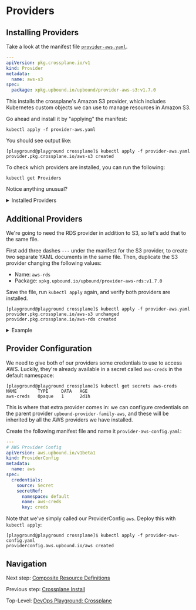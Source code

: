 # Providers

## Installing Providers

Take a look at the manifest file [`provider-aws.yaml`](provider-aws.yaml).

```yaml
---
apiVersion: pkg.crossplane.io/v1
kind: Provider
metadata:
  name: aws-s3
spec:
  package: xpkg.upbound.io/upbound/provider-aws-s3:v1.7.0
```

This installs the crossplane's Amazon S3 provider, which includes Kubernetes custom objects we can use to manage resources in Amazon S3.

Go ahead and install it by "applying" the manifest:

```shell
kubectl apply -f provider-aws.yaml
```

You should see output like:

```text
[playground@playground crossplane]$ kubectl apply -f provider-aws.yaml
provider.pkg.crossplane.io/aws-s3 created
```

To check which providers are installed, you can run the following:

```shell
kubectl get Providers
```

Notice anything unusual?

<details>
  <summary>Installed Providers</summary>

  ```text
  [playground@playground crossplane]$ kubectl get Providers
  NAME                          INSTALLED   HEALTHY   PACKAGE                                              AGE
  aws-s3                        True        True      xpkg.upbound.io/upbound/provider-aws-s3:v1.7.0       42s
  upbound-provider-family-aws   True        True      xpkg.upbound.io/upbound/provider-family-aws:v1.7.0   42s
  ```

  An extra provider was installed! We'll see more of this in a moment, but the `family-aws` provider is automatically installed along with the S3 provider
</details>

## Additional Providers

We're going to need the RDS provider in addition to S3, so let's add that to the same file.

First add three dashes `---` under the manifest for the S3 provider, to create two separate YAML documents in the same file. Then, duplicate the S3 provider changing the following values:

- Name: `aws-rds`
- Package: `xpkg.upbound.io/upbound/provider-aws-rds:v1.7.0`

Save the file, run `kubectl apply` again, and verify both providers are installed.

```text
[playground@playground crossplane]$ kubectl apply -f provider-aws.yaml
provider.pkg.crossplane.io/aws-s3 unchanged
provider.pkg.crossplane.io/aws-rds created
```

<details>
  <summary>Example</summary>
  The full file should look like this:

  ```yaml
  ---
  # AWS S3 Provider
  apiVersion: pkg.crossplane.io/v1
  kind: Provider
  metadata:
    name: aws-s3
  spec:
    package: xpkg.upbound.io/upbound/provider-aws-s3:v1.7.0
  ---
  # AWS RDS Provider
  apiVersion: pkg.crossplane.io/v1
  kind: Provider
  metadata:
    name: aws-rds
  spec:
    package: xpkg.upbound.io/upbound/provider-aws-rds:v1.7.0
  ```

  `kubectl get providers` should output:

  ```text
  [playground@playground crossplane]$ kubectl get Providers
  NAME                          INSTALLED   HEALTHY   PACKAGE                                              AGE
  aws-rds                       True        True      xpkg.upbound.io/upbound/provider-aws-rds:v1.7.0      21h
  aws-s3                        True        True      xpkg.upbound.io/upbound/provider-aws-s3:v1.7.0       21h
  upbound-provider-family-aws   True        True      xpkg.upbound.io/upbound/provider-family-aws:v1.7.0   23h
  ```

</details>

## Provider Configuration

We need to give both of our providers some credentials to use to access AWS. Luckily, they're already available in a secret called `aws-creds` in the default namespace:

```text
[playground@playground crossplane]$ kubectl get secrets aws-creds
NAME        TYPE     DATA   AGE
aws-creds   Opaque   1      2d1h
```

This is where that extra provider comes in: we can configure credentials on the parent provider `upbound-provider-family-aws`, and these will be inherited by all the AWS providers we have installed.

Create the following manifest file and name it `provider-aws-config.yaml`:

```yaml
---
# AWS Provider Config
apiVersion: aws.upbound.io/v1beta1
kind: ProviderConfig
metadata:
  name: aws
spec:
  credentials:
    source: Secret
    secretRef:
      namespace: default
      name: aws-creds
      key: creds
```

Note that we've simply called our ProviderConfig `aws`. Deploy this with `kubectl apply`:

```text
[playground@playground crossplane]$ kubectl apply -f provider-aws-config.yaml
providerconfig.aws.upbound.io/aws created
```

## Navigation

Next step: [Composite Resource Definitions](../1c-xrds/README.md)

Previous step: [Crossplane Install](../1a-crossplane-install/README.md)

Top-Level: [DevOps Playground: Crossplane](../../README.md)
